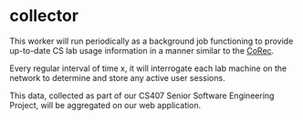 # collector

This worker will run periodically as a background job functioning to provide up-to-date CS lab usage information in a manner similar to the [CoRec](https://www.purdue.edu/drsfacilityusage/).

Every regular interval of time x, it will interrogate each lab machine on the network to determine and store any active user sessions.

This data, collected as part of our CS407 Senior Software Engineering Project, will be aggregated on our web application.
